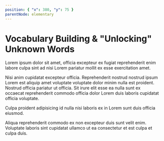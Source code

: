 ```yaml
---
position: { "x": 380, "y": 75 }
parentNode: elementary
---
```


# Vocabulary Building & "Unlocking" Unknown Words

Lorem ipsum dolor sit amet, officia excepteur ex fugiat reprehenderit enim labore culpa sint ad nisi Lorem pariatur mollit ex esse exercitation amet. 

Nisi anim cupidatat excepteur officia. Reprehenderit nostrud nostrud ipsum Lorem est aliquip amet voluptate voluptate dolor minim nulla est proident. Nostrud officia pariatur ut officia. Sit irure elit esse ea nulla sunt ex occaecat reprehenderit commodo officia dolor Lorem duis laboris cupidatat officia voluptate. 

Culpa proident adipisicing id nulla nisi laboris ex in Lorem sunt duis officia eiusmod. 

Aliqua reprehenderit commodo ex non excepteur duis sunt velit enim. Voluptate laboris sint cupidatat ullamco ut ea consectetur et est culpa et culpa duis.
